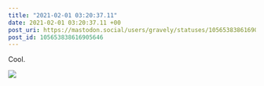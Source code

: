 ```yaml
---
title: "2021-02-01 03:20:37.11"
date: 2021-02-01 03:20:37.11 +00
post_uri: https://mastodon.social/users/gravely/statuses/105653838616905646
post_id: 105653838616905646
---
```

Cool.


![](/images/105653838578395819.png)

